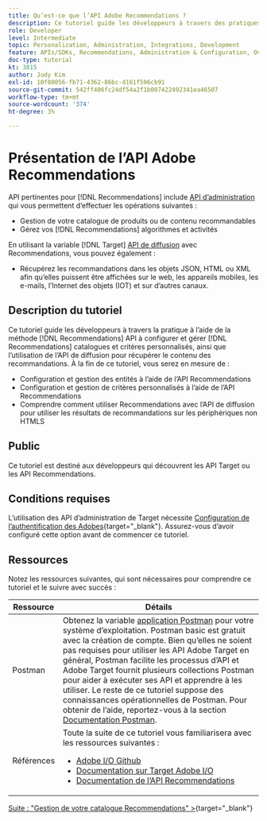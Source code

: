 ```yaml
---
title: Qu’est-ce que l’API Adobe Recommendations ?
description: Ce tutoriel guide les développeurs à travers des pratiques pratiques pratiques à l’aide des API Recommendations d’Adobe Target pour configurer et gérer des catalogues Recommendations et des critères personnalisés, ainsi qu’à l’aide de l’API de diffusion pour récupérer le contenu des recommandations.
role: Developer
level: Intermediate
topic: Personalization, Administration, Integrations, Development
feature: APIs/SDKs, Recommendations, Administration & Configuration, Overview
doc-type: tutorial
kt: 3815
author: Judy Kim
exl-id: 10f80056-fb71-4362-86bc-d161f596cb91
source-git-commit: 542ff406fc24df54a2f1b007422492341ea46507
workflow-type: tm+mt
source-wordcount: '374'
ht-degree: 3%

---
```


# Présentation de l’API Adobe Recommendations

API pertinentes pour [!DNL Recommendations] include [API d’administration](https://experienceleague.adobe.com/docs/target/using/apis/api-overview.html?lang=en) qui vous permettent d’effectuer les opérations suivantes :

* Gestion de votre catalogue de produits ou de contenu recommandables
* Gérez vos [!DNL Recommendations] algorithmes et activités

En utilisant la variable [!DNL Target] [API de diffusion](https://experienceleague.adobe.com/docs/target/using/apis/api-overview.html?lang=en) avec Recommendations, vous pouvez également :

* Récupérez les recommandations dans les objets JSON, HTML ou XML afin qu’elles puissent être affichées sur le web, les appareils mobiles, les e-mails, l’Internet des objets (IOT) et sur d’autres canaux.

## Description du tutoriel

Ce tutoriel guide les développeurs à travers la pratique à l’aide de la méthode [!DNL Recommendations] API à configurer et gérer [!DNL Recommendations] catalogues et critères personnalisés, ainsi que l’utilisation de l’API de diffusion pour récupérer le contenu des recommandations. À la fin de ce tutoriel, vous serez en mesure de :

* Configuration et gestion des entités à l’aide de l’API Recommendations
* Configuration et gestion de critères personnalisés à l’aide de l’API Recommendations
* Comprendre comment utiliser Recommendations avec l’API de diffusion pour utiliser les résultats de recommandations sur les périphériques non HTMLS

## Public

Ce tutoriel est destiné aux développeurs qui découvrent les API Target ou les API Recommendations.

## Conditions requises

L’utilisation des API d’administration de Target nécessite [Configuration de l’authentification des Adobes](https://experienceleague.adobe.com/docs/target-dev/developer/api/configure-authentication.html){target="_blank"}. Assurez-vous d’avoir configuré cette option avant de commencer ce tutoriel.

## Ressources

Notez les ressources suivantes, qui sont nécessaires pour comprendre ce tutoriel et le suivre avec succès :

| Ressource | Détails |
| --- | --- |
| Postman | Obtenez la variable [application Postman](https://www.postman.com/downloads/) pour votre système d’exploitation. Postman basic est gratuit avec la création de compte. Bien qu’elles ne soient pas requises pour utiliser les API Adobe Target en général, Postman facilite les processus d’API et Adobe Target fournit plusieurs collections Postman pour aider à exécuter ses API et apprendre à les utiliser. Le reste de ce tutoriel suppose des connaissances opérationnelles de Postman. Pour obtenir de l’aide, reportez-vous à la section [Documentation Postman](https://learning.getpostman.com/). |
| Références | Toute la suite de ce tutoriel vous familiarisera avec les ressources suivantes :<UL><li>[Adobe I/O Github](https://github.com/adobeio)</li><li>[Documentation sur Target Adobe I/O](https://developers.adobetarget.com/api/#introduction)</li><li>[Documentation de l’API Recommendations](https://developers.adobetarget.com/api/recommendations/)</li></ul> |

[Suite : &quot;Gestion de votre catalogue Recommendations&quot; >](https://experienceleague.adobe.com/docs/target-dev/developer/api/recommendations-api/manage-catalog.html){target="_blank"}
